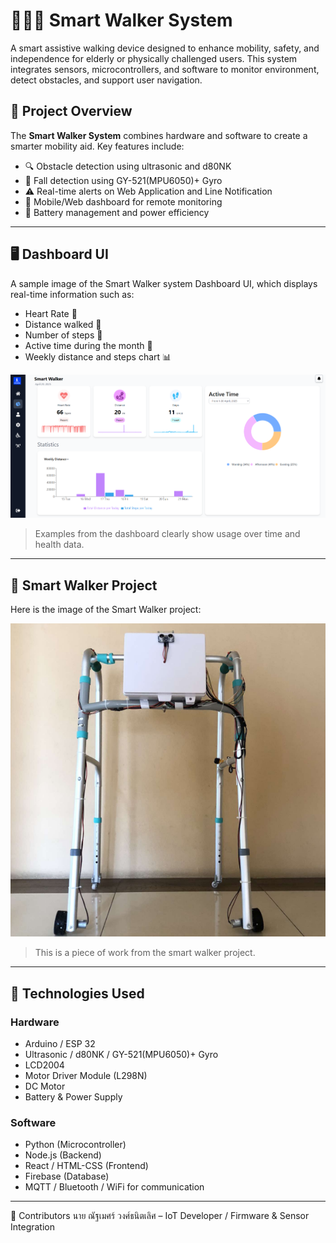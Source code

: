 # 🚶‍♂️🤖 Smart Walker System

A smart assistive walking device designed to enhance mobility, safety, and independence for elderly or physically challenged users. This system integrates sensors, microcontrollers, and software to monitor environment, detect obstacles, and support user navigation.

## 📌 Project Overview

The **Smart Walker System** combines hardware and software to create a smarter mobility aid. Key features include:
- 🔍 Obstacle detection using ultrasonic and d80NK
- 🤕 Fall detection using GY-521(MPU6050)+ Gyro
- ⚠️ Real-time alerts on Web Application and Line Notification
- 📱 Mobile/Web dashboard for remote monitoring
- 🔋 Battery management and power efficiency

---

## 🖥️ Dashboard UI

A sample image of the Smart Walker system Dashboard UI, which displays real-time information such as:
- Heart Rate 💓
- Distance walked 🚶
- Number of steps 👣
- Active time during the month 📅
- Weekly distance and steps chart 📊

![Walker Image](public/images/Dashboard-UI.png)

> Examples from the dashboard clearly show usage over time and health data.

---

## 🤖 Smart Walker Project

Here is the image of the Smart Walker project:

![Dashboard UI](public/images/SmartWalker.png)

> This is a piece of work from the smart walker project.

---

## 🧰 Technologies Used

### Hardware
- Arduino / ESP 32
- Ultrasonic / d80NK / GY-521(MPU6050)+ Gyro
- LCD2004
- Motor Driver Module (L298N)
- DC Motor 
- Battery & Power Supply

### Software
- Python  (Microcontroller)
- Node.js  (Backend)
- React / HTML-CSS (Frontend)
- Firebase  (Database)
- MQTT / Bluetooth / WiFi for communication

---

🙌 Contributors
นาย ณัฐเมศร์ วงศ์ธนิตเลิศ – IoT Developer / Firmware & Sensor Integration 

